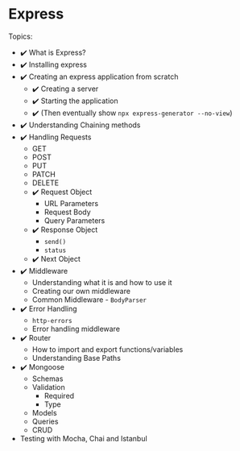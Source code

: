# Express

Topics:

* :heavy_check_mark: What is Express?
* :heavy_check_mark: Installing express
* :heavy_check_mark: Creating an express application from scratch
  * :heavy_check_mark: Creating a server
  * :heavy_check_mark: Starting the application
  * :heavy_check_mark: (Then eventually show `npx express-generator --no-view`)
* :heavy_check_mark: Understanding Chaining methods
* :heavy_check_mark: Handling Requests
  * GET
  * POST
  * PUT
  * PATCH
  * DELETE
  * :heavy_check_mark: Request Object
    * URL Parameters
    * Request Body
    * Query Parameters
  * :heavy_check_mark: Response Object
    * `send()`
    * `status`
  * :heavy_check_mark: Next Object
* :heavy_check_mark: Middleware
  * Understanding what it is and how to use it
  * Creating our own middleware
  * Common Middleware - `BodyParser`
* :heavy_check_mark: Error Handling
  * `http-errors`
  * Error handling middleware
* :heavy_check_mark: Router
  * How to import and export functions/variables
  * Understanding Base Paths
* :heavy_check_mark: Mongoose
  * Schemas
  * Validation
    * Required
    * Type
  * Models
  * Queries
  * CRUD
* Testing with Mocha, Chai and Istanbul
